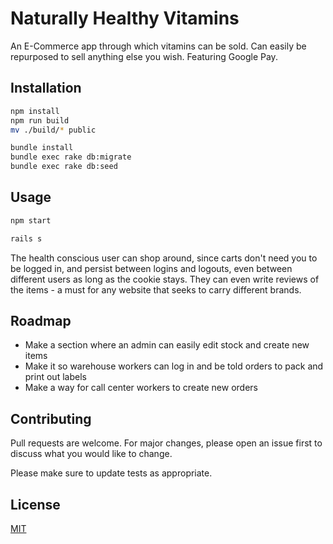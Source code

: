 # Naturally Healthy Vitamins

An E-Commerce app through which vitamins can be sold. Can easily be repurposed to sell anything else you wish. Featuring Google Pay.

## Installation

```bash
npm install
npm run build
mv ./build/* public

bundle install
bundle exec rake db:migrate 
bundle exec rake db:seed 
```

## Usage

```bash
npm start
```

```bash
rails s
```

The health conscious user can shop around, since carts don't need you to be logged in, and persist between logins and logouts, even between different users as long as the cookie stays. They can even write reviews of the items - a must for any website that seeks to carry different brands.

## Roadmap
- Make a section where an admin can easily edit stock and create new items
- Make it so warehouse workers can log in and be told orders to pack and print out labels
- Make a way for call center workers to create new orders

## Contributing

Pull requests are welcome. For major changes, please open an issue first
to discuss what you would like to change.

Please make sure to update tests as appropriate.

## License

[MIT](https://choosealicense.com/licenses/mit/)